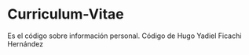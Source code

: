 # Curriculum-Vitae
Es el código sobre información personal.
Código de Hugo Yadiel Ficachi Hernández
